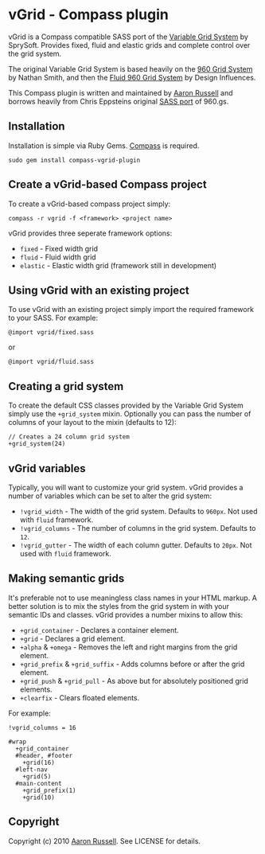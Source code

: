 # vGrid - Compass plugin

vGrid is a Compass compatible SASS port of the [Variable Grid System](http://www.spry-soft.com/grids/) by SprySoft. Provides fixed, fluid and elastic grids and complete control over the grid system.

The original Variable Grid System is based heavily on the [960 Grid System](http://960.gs/) by Nathan Smith, and then the [Fluid 960 Grid System](http://www.designinfluences.com/fluid960gs/) by Design Influences.

This Compass plugin is written and maintained by [Aaron Russell](http://www.aaronrussell.co.uk/) and borrows heavily from Chris Eppsteins original [SASS port](http://github.com/chriseppstein/compass-960-plugin) of 960.gs.

## Installation

Installation is simple via Ruby Gems. [Compass](http://compass-style.org/) is required.

    sudo gem install compass-vgrid-plugin

## Create a vGrid-based Compass project

To create a vGrid-based compass project simply:

    compass -r vgrid -f <framework> <project name>

vGrid provides three seperate framework options:

* `fixed` - Fixed width grid
* `fluid` - Fluid width grid
* `elastic` - Elastic width grid (framework still in development)

## Using vGrid with an existing project

To use vGrid with an existing project simply import the required framework to your SASS. For example:

    @import vgrid/fixed.sass

or

    @import vgrid/fluid.sass

## Creating a grid system

To create the default CSS classes provided by the Variable Grid System simply use the `+grid_system` mixin. Optionally you can pass the number of columns of your layout to the mixin (defaults to 12):

    // Creates a 24 column grid system
    +grid_system(24)

## vGrid variables

Typically, you will want to customize your grid system. vGrid provides a number of variables which can be set to alter the grid system:

* `!vgrid_width` - The width of the grid system. Defaults to `960px`. Not used with `fluid` framework.
* `!vgrid_columns` - The number of columns in the grid system. Defaults to `12`.
* `!vgrid_gutter` - The width of each column gutter. Defaults to `20px`. Not used with `fluid` framework.

## Making semantic grids

It's preferable not to use meaningless class names in your HTML markup. A better solution is to mix the styles from the grid system in with your semantic IDs and classes. vGrid provides a number mixins to allow this:

* `+grid_container` - Declares a container element.
* `+grid` - Declares a grid element.
* `+alpha` & `+omega` - Removes the left and right margins from the grid element.
* `+grid_prefix` & `+grid_suffix` - Adds columns before or after the grid element.
* `+grid_push` & `+grid_pull` - As above but for absolutely positioned grid elements.
* `+clearfix` - Clears floated elements.

For example:

    !vgrid_columns = 16
    
    #wrap
      +grid_container
      #header, #footer
        +grid(16)
      #left-nav
        +grid(5)
      #main-content
        +grid_prefix(1)
        +grid(10)

## Copyright

Copyright (c) 2010 [Aaron Russell](http://www.aaronrussell.co.uk/). See LICENSE for details.
